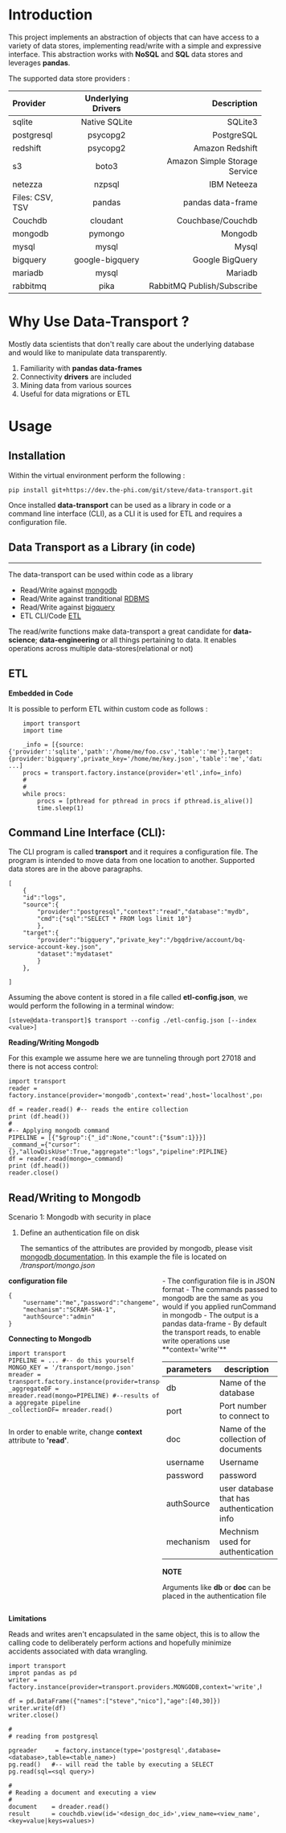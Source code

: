 # Introduction

This project implements an abstraction of objects that can have access to a variety of data stores, implementing read/write with a simple and expressive interface. This abstraction works with **NoSQL** and **SQL** data stores and leverages **pandas**.

The supported data store providers :

| Provider | Underlying Drivers | Description |
| :---- | :----: | ----: |
| sqlite| Native SQLite|SQLite3|
| postgresql| psycopg2 | PostgreSQL
| redshift| psycopg2 | Amazon Redshift
| s3| boto3 | Amazon Simple Storage Service
| netezza| nzpsql | IBM Neteeza
| Files: CSV, TSV| pandas| pandas data-frame
| Couchdb| cloudant | Couchbase/Couchdb
| mongodb| pymongo | Mongodb
| mysql| mysql| Mysql
| bigquery| google-bigquery| Google BigQuery
| mariadb| mysql| Mariadb
| rabbitmq|pika| RabbitMQ Publish/Subscribe

# Why Use Data-Transport ?

Mostly data scientists that don't really care about the underlying database and would like to manipulate data transparently.

1. Familiarity with **pandas data-frames**
2. Connectivity **drivers** are included
3. Mining data from various sources
4. Useful for data migrations or ETL

# Usage

## Installation

Within the virtual environment perform the following :

    pip install git+https://dev.the-phi.com/git/steve/data-transport.git

Once installed **data-transport** can be used as a library in code or a command line interface (CLI), as a CLI it is used for ETL and requires a configuration file.


## Data Transport as a Library (in code)
---

The data-transport can be used within code as a library 
* Read/Write against [mongodb](https://github.com/lnyemba/data-transport/wiki/mongodb)
* Read/Write against tranditional [RDBMS](https://github.com/lnyemba/data-transport/wiki/rdbms)
* Read/Write against [bigquery](https://github.com/lnyemba/data-transport/wiki/bigquery)
* ETL CLI/Code [ETL](https://github.com/lnyemba/data-transport/wiki/etl)

The read/write functions make data-transport a great candidate for **data-science**; **data-engineering** or all things pertaining to data. It enables operations across multiple data-stores(relational or not)

## ETL

**Embedded in Code**

It is possible to perform ETL within custom code as follows :

```
    import transport
    import time
    
    _info = [{source:{'provider':'sqlite','path':'/home/me/foo.csv','table':'me'},target:{provider:'bigquery',private_key='/home/me/key.json','table':'me','dataset':'mydataset'}}, ...]    
    procs = transport.factory.instance(provider='etl',info=_info)
    #
    #
    while procs:
        procs = [pthread for pthread in procs if pthread.is_alive()]
        time.sleep(1)
```

**Command Line Interface (CLI):**
---
The CLI program is called **transport** and it requires a configuration file. The program is intended to move data from one location to another. Supported data stores are in the above paragraphs.

```
[
    {
    "id":"logs",
    "source":{
        "provider":"postgresql","context":"read","database":"mydb",
        "cmd":{"sql":"SELECT * FROM logs limit 10"}
        },
    "target":{
        "provider":"bigquery","private_key":"/bgqdrive/account/bq-service-account-key.json",
        "dataset":"mydataset"
        }    
    },
    
]
```

Assuming the above content is stored in a file called **etl-config.json**, we would perform the following in a terminal window:

```
[steve@data-transport]$ transport --config ./etl-config.json [--index <value>]
```

**Reading/Writing Mongodb**

For this example we assume here we are tunneling through port 27018 and there is not access control:

```
import transport
reader = factory.instance(provider='mongodb',context='read',host='localhost',port='27018',db='example',doc='logs')

df = reader.read() #-- reads the entire collection
print (df.head())
#
#-- Applying mongodb command
PIPELINE = [{"$group":{"_id":None,"count":{"$sum":1}}}]
_command_={"cursor":{},"allowDiskUse":True,"aggregate":"logs","pipeline":PIPLINE}
df = reader.read(mongo=_command)
print (df.head())
reader.close()
```
**Read/Writing to Mongodb**
---

Scenario 1: Mongodb with security in place
    
1. Define an authentication file on disk

    The semantics of the attributes are provided by mongodb, please visit [mongodb documentation](https://mongodb.org/docs). In this example the file is located on _/transport/mongo.json_
<div style="display:grid; grid-template-columns:60% auto; gap:4px">
<div>
<b>configuration file</b>

```
{
    "username":"me","password":"changeme",
    "mechanism":"SCRAM-SHA-1",
    "authSource":"admin"
}
```
<b>Connecting to Mongodb </b>

```
import transport
PIPELINE = ... #-- do this yourself
MONGO_KEY = '/transport/mongo.json'
mreader = transport.factory.instance(provider=transport.providers.MONGODB,auth_file=MONGO_KEY,context='read',db='mydb',doc='logs')
_aggregateDF = mreader.read(mongo=PIPELINE) #--results of a aggregate pipeline
_collectionDF= mreader.read()


```

In order to enable write, change **context** attribute to **'read'**.
</div>
<div>
- The configuration file is in JSON format    
- The commands passed to mongodb are the same as you would if you applied runCommand in mongodb
- The output is a pandas data-frame
- By default the transport reads, to enable write operations use **context='write'**

|parameters|description |
| --- | --- |
|db| Name of the database|
|port| Port number to connect to
|doc| Name of the collection of documents|
|username|Username |
|password|password|
|authSource|user database that has authentication info|
|mechanism|Mechnism used for authentication|

**NOTE**

Arguments like **db** or **doc** can be placed in the authentication file
</div> 
</div>

**Limitations**

Reads and writes aren't encapsulated in the same object, this is to allow the calling code to deliberately perform actions and hopefully minimize accidents associated with data wrangling. 


```
import transport
improt pandas as pd
writer = factory.instance(provider=transport.providers.MONGODB,context='write',host='localhost',port='27018',db='example',doc='logs')

df = pd.DataFrame({"names":["steve","nico"],"age":[40,30]})
writer.write(df)
writer.close()
```



    #
    # reading from postgresql
    
    pgreader     = factory.instance(type='postgresql',database=<database>,table=<table_name>)
    pg.read()   #-- will read the table by executing a SELECT
    pg.read(sql=<sql query>)
    
    #
    # Reading a document and executing a view
    #
    document    = dreader.read()    
    result      = couchdb.view(id='<design_doc_id>',view_name=<view_name',<key=value|keys=values>)
    
